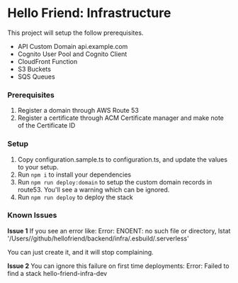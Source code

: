 # Hello Friend: Infrastructure

This project will setup the follow prerequisites.

- API Custom Domain api.example.com
- Cognito User Pool and Cognito Client
- CloudFront Function
- S3 Buckets
- SQS Queues

### Prerequisites

1. Register a domain through AWS Route 53
2. Register a certificate through ACM Certificate manager and make note of the Certificate ID

### Setup

1. Copy configuration.sample.ts to configuration.ts, and update the values to your setup.
2. Run `npm i` to install your dependencies
3. Run `npm run deploy:domain` to setup the custom domain records in route53. You'll see a warning which can be ignored.
4. Run `npm run deploy` to deploy the stack


### Known Issues

**Issue 1**
If you see an error like:
Error: ENOENT: no such file or directory, lstat '/Users/<user>/github/hellofriend/backend/infra/.esbuild/.serverless'

You can just create it, and it will stop complaining.

**Issue 2**
You can ignore this failure on first time deployments:
Error: Failed to find a stack hello-friend-infra-dev

